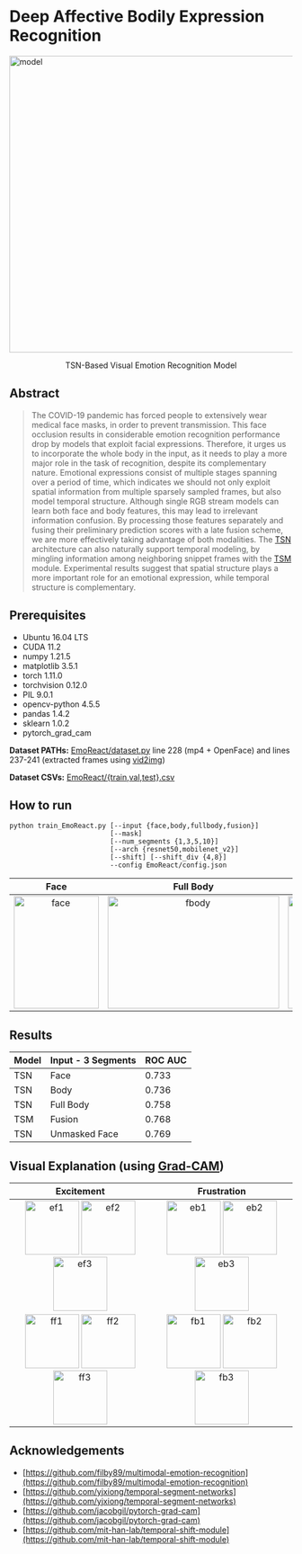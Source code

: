 # Deep Affective Bodily Expression Recognition

<img src="https://drive.google.com/uc?export=view&id=1OPR42S6ld9sNWo8-VXTU1TULHlIDd_Xh" alt="model" style="width: 55vw;"/>
<p align="center">
TSN-Based Visual Emotion Recognition Model
</p>

## Abstract
> The COVID-19 pandemic has forced people to extensively wear medical face masks, in order to prevent transmission. This face occlusion results in considerable emotion recognition performance drop by models that exploit facial expressions. Therefore, it urges us to incorporate the whole body in the input, as it needs to play a more major role in the task of recognition, despite its complementary nature. Emotional expressions consist of multiple stages spanning over a period of time, which indicates we should not only exploit spatial information from multiple sparsely sampled frames, but also model temporal structure. Although single RGB stream models can learn both face and body features, this may lead to irrelevant information confusion. By processing those features separately and fusing their preliminary prediction scores with a late fusion scheme, we are more effectively taking advantage of both modalities. The [TSN](https://github.com/yjxiong/temporal-segment-networks) architecture can also naturally support temporal modeling, by mingling information among neighboring snippet frames with the [TSM](https://github.com/mit-han-lab/temporal-shift-module) module. Experimental results suggest that spatial structure plays a more important role for an emotional expression, while temporal structure is complementary.

## Prerequisites

* Ubuntu 16.04 LTS
* CUDA 11.2
* numpy 1.21.5
* matplotlib 3.5.1
* torch 1.11.0
* torchvision 0.12.0
* PIL 9.0.1
* opencv-python 4.5.5
* pandas 1.4.2
* sklearn 1.0.2
* pytorch_grad_cam

**Dataset PATHs:** [EmoReact/dataset.py](EmoReact/dataset.py) line 228 (mp4 + OpenFace) and lines 237-241 (extracted frames using [vid2img](tools/vid2img_emoreact_mask.py))

**Dataset CSVs:** [EmoReact/{train,val,test}.csv]([EmoReact/train.csv])

## How to run
```
python train_EmoReact.py [--input {face,body,fullbody,fusion}]
                         [--mask]
                         [--num_segments {1,3,5,10}]
                         [--arch {resnet50,mobilenet_v2}]
                         [--shift] [--shift_div {4,8}]
                         --config EmoReact/config.json
```

Face |  Full Body | Fusion (Face + Body)
:-------:|:----------:|:----------:
<img src="https://drive.google.com/uc?export=view&id=10ZM8uhDyLX3Y3hzwIGacRc7j1UnYc9xi" alt="face" style="width:151px; height:200px"/>  |   <img src="https://drive.google.com/uc?export=view&id=1gahsNQ_ouKVFXia0Ty0RxwUvqg-ynCpu" alt="fbody" style="width:305px; height:200px"/>  |  <img src="https://drive.google.com/uc?export=view&id=1Zog4VBUH7KCZSFbKc-Qa-kAYVLjyXHtI" alt="fus" style="width:370px; height:200px"/>


## Results

| Model | Input - 3 Segments |  ROC AUC |
|-------|--------------------|----------|
| TSN   | Face               |  0.733   |
| TSN   | Body               |  0.736   |
| TSN   | Full Body          |  0.758   |
| TSM   | Fusion             |  0.768   |
| TSN   | Unmasked Face      |  0.769   |

## Visual Explanation (using [Grad-CAM](https://github.com/jacobgil/pytorch-grad-cam))

Excitement | Frustration
:---------:|:----------:
<img src="https://drive.google.com/uc?export=view&id=1fgsMQa6DtB4me-Ayh184ILL4uXCyie65" alt="ef1" style="width: 10vw;"/> <img src="https://drive.google.com/uc?export=view&id=1hkUltmuvqTBx-MTbGY-JxyQoxATTmE1J" alt="ef2" style="width: 10vw;"/> <img src="https://drive.google.com/uc?export=view&id=1VrYHDFYpjna_4IQ746VLThxgGuKiyFdo" alt="ef3" style="width: 10vw;"/> | <img src="https://drive.google.com/uc?export=view&id=1Kfrxi6Cd9baqL4mBKa0KowFg8Uo0VmwS" alt="eb1" style="width: 10vw;"/> <img src="https://drive.google.com/uc?export=view&id=1xujYN3G0ERrcO1Y4HRb-pbeRI2xXj7fw" alt="eb2" style="width: 10vw;"/> <img src="https://drive.google.com/uc?export=view&id=1ht04ONy6IZb0rXn04PjoTxlri0gDOwJV" alt="eb3" style="width: 10vw;"/>
<img src="https://drive.google.com/uc?export=view&id=1AEL03UAVVczkE5xrZSCEYTw75TFkw-LM" alt="ff1" style="width: 10vw;"/> <img src="https://drive.google.com/uc?export=view&id=1ZiFKPm6gfGhS1kVG-vKVxSF5LCFXf4su" alt="ff2" style="width: 10vw;"/> <img src="https://drive.google.com/uc?export=view&id=1-T08W3b2WNEIaxzWSZCJQ_uoNNAYRIbk" alt="ff3" style="width: 10vw;"/> | <img src="https://drive.google.com/uc?export=view&id=1OrsNnN8FbYgCo-lsrK9gskaJjI8sRq1Q" alt="fb1" style="width: 10vw;"/> <img src="https://drive.google.com/uc?export=view&id=1Xx8WqsnrkrY3C7iq9mSDYBKI4xvv0_C0" alt="fb2" style="width: 10vw;"/> <img src="https://drive.google.com/uc?export=view&id=1tXDNNhhG6R0YAzkPa5itHyhNips995Xc" alt="fb3" style="width: 10vw;"/>

## Acknowledgements

* [https://github.com/filby89/multimodal-emotion-recognition](https://github.com/filby89/multimodal-emotion-recognition)
* [https://github.com/yjxiong/temporal-segment-networks](https://github.com/yjxiong/temporal-segment-networks)
* [https://github.com/jacobgil/pytorch-grad-cam](https://github.com/jacobgil/pytorch-grad-cam)
* [https://github.com/mit-han-lab/temporal-shift-module](https://github.com/mit-han-lab/temporal-shift-module)
